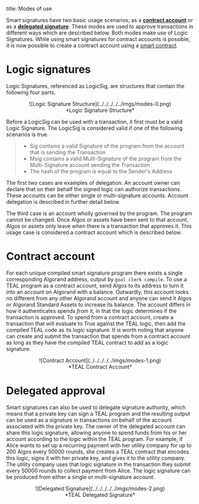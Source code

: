 title: Modes of use

Smart signatures have two basic usage scenarios; as a [**contract account**](#contract-account) or as a [**delegated signature**](#delegated-approval). These modes are used to approve transactions in different ways which are described below. Both modes make use of Logic Signatures. While using smart signatures for contract accounts is possible, it is now possible to create a contract account using a [smart contract](../stateful/index.md).

# Logic signatures
Logic Signatures, referenced as LogicSig, are structures that contain the following four parts.


<center>![Logic Signature Structure](../../../../../imgs/modes-0.png)</center>
<center>*Logic Signature Structure*</center>

Before a LogicSig can be used with a transaction, it first must be a valid Logic Signature. The LogicSig is considered valid if one of the following scenarios is true.

> * Sig contains a valid Signature of the program from the account that is sending the Transaction
> * Msig contains a valid Multi-Signature of the program from the Multi-Signature account sending the Transaction
> * The hash of the program is equal to the Sender's Address
  

The first two cases are examples of delegation. An account owner can declare that on their behalf the signed logic can authorize transactions. These accounts can be either single or multi-signature accounts. Account delegation is described in further detail below.

The third case is an account wholly governed by the program. The program cannot be changed. Once Algos or assets have been sent to that account, Algos or assets only leave when there is a transaction that approves it. This usage case is considered a contract account which is described below.
# Contract account
For each unique compiled smart signature program there exists a single corresponding Algorand address, output by `goal clerk compile`. To use a TEAL program as a contract account, send Algos to its address to turn it into an account on Algorand with a balance. Outwardly, this account looks no different from any other Algorand account and anyone can send it Algos or Algorand Standard Assets to increase its balance.  The account differs in how it authenticates spends _from_ it, in that the logic determines if the transaction is approved. To spend from a contract account, create a transaction that will evaluate to True against the TEAL logic, then add the compiled TEAL code as its logic signature. It is worth noting that anyone can create and submit the transaction that spends from a contract account as long as they have the compiled TEAL contract to add as a logic signature.

<center>![Contract Account](../../../../../imgs/modes-1.png)</center>
<center>*TEAL Contract Account*</center>

# Delegated approval
Smart signatures can also be used to delegate signature authority, which means that a private key can sign a TEAL program and the resulting output can be used as a signature in transactions on behalf of the account associated with the private key. The owner of the delegated account can share this logic signature, allowing anyone to spend funds from his or her account according to the logic within the TEAL program.
For example, if Alice wants to set up a recurring payment with her utility company for up to 200 Algos every 50000 rounds, she creates a TEAL contract that encodes this logic, signs it with her private key, and gives it to the utility company. The utility company uses that logic signature in the transaction they submit every 50000 rounds to collect payment from Alice.
The logic signature can be produced from either a single or multi-signature account.

<center>![Delegated Signature](../../../../../imgs/modes-2.png)</center>
<center>*TEAL Delegated Signature*</center>
